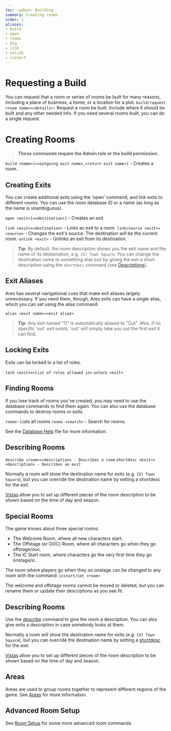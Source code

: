 ```yaml
---
toc: ~admin~ Building
summary: Creating rooms.
order: 1
aliases:
- build
- open
- rooms
- dig
- link
- unlink
- icstart
---
```

# Requesting a Build
You can request that a room or series of rooms be built for many reasons, including a place of business, a home, or a location for a plot.
`build/request <room name>=<details>`- Request a room be built. Include where it should be built and any other needed info. If you need several rooms built, you can do a single request.

# Creating Rooms

> **These commands require the Admin role or the build permission.**

`build <name>[=<outgoing exit name>,<return exit name>]` - Creates a room.

## Creating Exits

You can create additional exits using the 'open' command, and link exits to different rooms.  You can use the room database ID or a name (as long as the name is unambiguous).

`open <exit>[=<destination>]` - Creates an exit.

`link <exit>=<destination>` - Links an exit to a room.
`link/source <exit>=<source>` - Changes the exit's source.  The destination will be the current room.
`unlink <exit>` - Unlinks an exit from its destination.

> **Tip:** By default, the room description shows you the exit name and the name of its destionation, e.g. `[S] Town Square`.  You can change the destination name to something else just by giving the exit a short description using the `shortdesc` command (see [Descriptions](/help/descriptions)).

## Exit Aliases

Ares has several navigational cues that make exit aliases largely unnecessary.  If you need them, though, Ares exits can have a *single* alias, which you can set using the alias command:

`alias <exit name>=<exit alias>`

> **Tip:** Any exit named "O" is automatically aliased to "Out".  Also, if no specific 'out' exit exists, 'out' will simply take you out the first exit it can find.

## Locking Exits

Exits can be locked to a list of roles.

`lock <exit>=<list of roles allowed in>`
`unlock <exit>`

## Finding Rooms

If you lose track of rooms you've created, you may need to use the database commands to find them again.  You can also use the database commands to destroy rooms or exits.

`rooms`- Lists all rooms
`rooms <search>` - Search for rooms.

See the [Database Help](/help/database) file for more information.

## Describing Rooms

`describe <room>=<description> - Describes a room`
`shortdesc <exit>=<description> - Describes an exit`

Normally a room will show the destination name for exits (e.g. `[O] Town Square`), but you can override the destination name by setting a shortdesc for the exit.

[Vistas](/help/vistas) allow you to set up different pieces of the room description to be shown based on the time of day and season.

## Special Rooms

The game knows about three special rooms:

* The Welcome Room, where all new characters start.
* The Offstage (or OOC) Room, where all characters go when they go offstage/ooc.
* The IC Start room, where characters go the very first time they go onstage/ic.

The room where players go when they on onstage can be changed to any room with the command:  `icstart/set <room>`

The welcome and offstage rooms cannot be moved or deleted, but you can rename them or update their descriptions as you see fit.

## Describing Rooms

Use the [describe](/help/describe) command to give the room a description.  You can also give exits a description in case somebody looks at them.

Normally a room will show the destination name for exits (e.g. `[O] Town Square`), but you can override the destination name by setting a [shortdesc](/help/describe) for the exit.

[Vistas](/help/vistas) allow you to set up different pieces of the room description to be shown based on the time of day and season.

## Areas

Areas are used to group rooms together to represent different regions of the game.  See [Areas](/help/areas) for more information.

## Advanced Room Setup
See [Room Setup](/help/room_setup) for some more advanced room commands.
